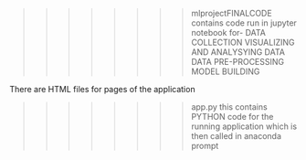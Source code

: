 >>>>>>>>mlprojectFINALCODE contains code run in jupyter notebook for-
DATA COLLECTION
VISUALIZING AND ANALYSYING DATA
DATA PRE-PROCESSING
MODEL BUILDING

>>>>>>>>
There are HTML files for pages of the application

>>>>>>>>app.py
this contains PYTHON code for the running application which is then called in anaconda prompt
